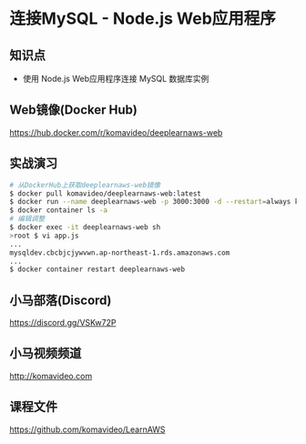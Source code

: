 连接MySQL - Node.js Web应用程序
==============================

## 知识点

* 使用 Node.js Web应用程序连接 MySQL 数据库实例

## Web镜像(Docker Hub)

https://hub.docker.com/r/komavideo/deeplearnaws-web

## 实战演习

```bash
# 从DockerHub上获取deeplearnaws-web镜像
$ docker pull komavideo/deeplearnaws-web:latest
$ docker run --name deeplearnaws-web -p 3000:3000 -d --restart=always komavideo/deeplearnaws-web:latest
$ docker container ls -a
# 编辑调整
$ docker exec -it deeplearnaws-web sh
>root $ vi app.js
...
mysqldev.cbcbjcjywvwn.ap-northeast-1.rds.amazonaws.com
...
$ docker container restart deeplearnaws-web
```

## 小马部落(Discord)

https://discord.gg/VSKw72P

## 小马视频频道

http://komavideo.com

## 课程文件

https://github.com/komavideo/LearnAWS